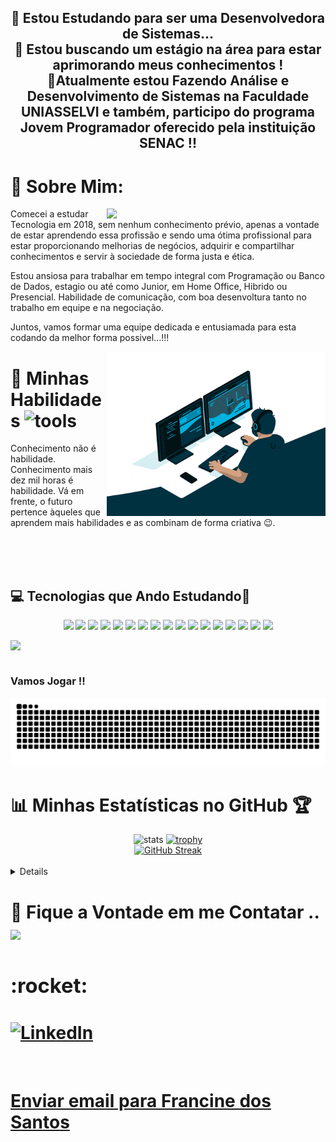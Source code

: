 <h2 align="center" font-weight="bold">
🔭 Estou Estudando para ser uma Desenvolvedora de Sistemas... <br>🤝 Estou buscando um estágio na área para estar aprimorando meus conhecimentos !<br>🌱Atualmente estou Fazendo Análise e Desenvolvimento de Sistemas na Faculdade UNIASSELVI e também, participo do programa Jovem Programador oferecido pela instituição SENAC !!<br>


<h1>💫 Sobre Mim:</h1>
<img align="right" width="350" src="https://media.tenor.com/wilYo_7wGKYAAAAC/new-game-ahagon-umiko-programming.gif" />
<p>
Comecei a estudar Tecnologia em 2018, sem nenhum conhecimento prévio, apenas a vontade de estar aprendendo essa profissão e sendo uma ótima profissional para estar proporcionando melhorias de negócios, adquirir e compartilhar conhecimentos e servir à sociedade de forma justa e ética. 

Estou ansiosa para trabalhar em tempo integral com Programação ou Banco de Dados, estagio ou até como Junior, em Home Office, Hibrido ou Presencial.
Habilidade de comunicação, com boa desenvoltura tanto no trabalho em equipe e na negociação.
  
Juntos, vamos formar uma equipe dedicada e entusiamada para esta codando da melhor forma possivel...!!!
  
 
  
<img align="right" width="350" src="https://github.com/EuJinnLucaShow/EuJinnLucaShow/blob/main/img/deweloper.gif" />
<p>
  

<h1 font-weight="bold">
  🌟 Minhas Habilidades 
<img  width="30" alt="tools"   src="https://camo.githubusercontent.com/beb64ff21c883e318e4f5db5231c2ba4175705bea1c9249e82a41ab375db4f75/68747470733a2f2f6d65646961322e67697068792e636f6d2f6d656469612f51737347456d706b79454f684243623765312f67697068792e6769663f6369643d656366303565343761306e336769316266716e74716d6f62386739616964316f796a327772336473336d67373030626c267269643d67697068792e676966" /> 

</h1>
Conhecimento não é habilidade. Conhecimento mais dez mil horas é habilidade. Vá em frente, o futuro pertence àqueles que aprendem mais habilidades e as combinam de forma criativa 😉.
</p>



  <br/>
  <br/>
  <br/>
<h2 font-weight="bold">💻 Tecnologias que Ando Estudando🎩</h2>

  <p align="center">
    <img height='25em' src="https://img.shields.io/badge/c-%2300599C.svg?style=for-the-badge&logo=c&logoColor=white" />
    <img height='25em' src="https://img.shields.io/badge/c%23-%23239120.svg?style=for-the-badge&logo=c-sharp&logoColor=white" />
    <img height='25em' src="https://img.shields.io/badge/c++-%2300599C.svg?style=for-the-badge&logo=c%2B%2B&logoColor=white" />
    <img height='25em' src="https://img.shields.io/badge/MySQL-00000F?style=for-the-badge&logo=mysql&logoColor=white" />
    <img height='25em' src="https://img.shields.io/badge/Bootstrap-563D7C?style=for-the-badge&logo=bootstrap&logoColor=white" />
    <img height='25em' src="https://img.shields.io/badge/React-20232A?style=for-the-badge&logo=react&logoColor=61DAFB" />
    <img height='25em' src="https://img.shields.io/badge/Java-ED8B00?style=for-the-badge&logo=openjdk&logoColor=white" />
    <img height='25em' src="https://img.shields.io/badge/VSCode-0078D4?style=for-the-badge&logo=visual%20studio%20code&logoColor=white" />
    <img height='25em' src="https://img.shields.io/badge/Postman-FF6C37?style=for-the-badge&logo=Postman&logoColor=white" />
    <img height='25em' src="https://img.shields.io/badge/Microsoft-666666?style=for-the-badge&logo=microsoft&logoColor=white" />
    <img height='25em' src="https://img.shields.io/badge/MySQL-005C84?style=for-the-badge&logo=mysql&logoColor=white" />
    <img height='25em' src="https://img.shields.io/badge/Microsoft%20SQL%20Server-CC2927?style=for-the-badge&logo=microsoft%20sql%20server&logoColor=white" />
    <img height='25em' src="https://img.shields.io/badge/Canva-%2300C4CC.svg?&style=for-the-badge&logo=Canva&logoColor=white" />
    <img height='25em' src="https://img.shields.io/badge/docker-%230db7ed.svg?style=for-the-badge&logo=docker&logoColor=white" />
    <img height='25em' src="https://img.shields.io/badge/Eclipse-2C2255?style=for-the-badge&logo=eclipse&logoColor=white" />
    <img height='25em' src="https://img.shields.io/badge/Visual_Studio-5C2D91?style=for-the-badge&logo=visual%20studio&logoColor=white" />
    <img height='25em' src="https://img.shields.io/badge/Jira-0052CC?style=for-the-badge&logo=Jira&logoColor=white" />
  </p>


<img align="left" src="https://visitor-badge.laobi.icu/badge?page_id=SkyCaptainess.SkyCaptainess" />
<!--   <img src="https://komarev.com/ghpvc/?username=SkyCaptainess&style=flat-square&color=blue" alt="" align="center"/> -->
<h2 align="center"></h2>
<br/>
<h3>Vamos Jogar !!</h3>  
<picture>
  <source media="(prefers-color-scheme: dark)" srcset="https://raw.githubusercontent.com/AISoltani/AISoltani/output/github-contribution-grid-snake-dark.svg">
  <img alt="github contribution grid snake animation" src="https://raw.githubusercontent.com/AISoltani/AISoltani/output/github-contribution-grid-snake.svg">
</picture>

<h1 font-weight="bold">📊 Minhas Estatísticas no GitHub 🏆</h1>

<div align='center'>
  <img alt="stats" height="200em" src="https://github-readme-stats.vercel.app/api/top-langs/?username=FranNinaa&layout=compact&langs_count=7&theme=radical">
  <a href="#">
    <img  src="https://github-profile-trophy.vercel.app/?username=FranNinaa&theme=radical&row=1&column=6" alt="trophy">
  </a>
  <br/>
 

  <a href="https://git.io/streak-stats">
    <img height="150em" src="http://github-readme-streak-stats.herokuapp.com?user=FranNinaa&theme=radical" alt="GitHub Streak">
  </a>
</div>
<br/>
<details>
  
   </br>
    <div align='center'>
      <img src="http://github-profile-summary-cards.vercel.app/api/cards/profile-details?username=FranNinaa&theme=radical" alt="Profile Details">
      <img src="http://github-profile-summary-cards.vercel.app/api/cards/repos-per-language?username=FranNinaa&theme=radical" alt="Repos per Language">
      <img src="http://github-profile-summary-cards.vercel.app/api/cards/most-commit-language?username=FranNinaa&theme=radical" alt="Most Commit Language">
        <img src="http://github-profile-summary-cards.vercel.app/api/cards/stats?username=FranNinaa&theme=radical" alt="Stats">
      <img src="http://github-profile-summary-cards.vercel.app/api/cards/productive-time?username=FranNinaa&theme=radical&utcOffset=8" alt="Productive Time">
    </div>
   </br>
</details>



<h1 font-weight="bold">
   📮 Fique a Vontade em me Contatar ..
  <img src='https://raw.githubusercontent.com/ShahriarShafin/ShahriarShafin/main/Assets/handshake.gif' width="100" />
</h1>

<h1><summary><h3><b>:rocket: &nbsp;</b></h3></summary> </h1>
<h1><a href="https://www.linkedin.com/in/francine-santos-88b80622a/">
    <img src="https://img.shields.io/badge/-LinkedIn-%230077B5?style=for-the-badge&logo=linkedin&logoColor=white" alt="LinkedIn"></h1>
 
   <br/>
   <h1> <a href="mailto:francinesantoss85@gmail.com?subject=😀&cc=copia@provedor.com.br&bcc=copiaoculta@provedor.com.br&body= ">Enviar email para Francine dos Santos</a></h1>



   
</p>
 
